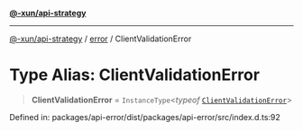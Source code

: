 [**@-xun/api-strategy**](../../README.md)

***

[@-xun/api-strategy](../../README.md) / [error](../README.md) / ClientValidationError

# Type Alias: ClientValidationError

> **ClientValidationError** = `InstanceType`\<*typeof* [`ClientValidationError`](../variables/ClientValidationError.md)\>

Defined in: packages/api-error/dist/packages/api-error/src/index.d.ts:92
